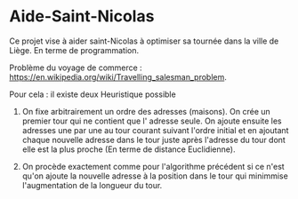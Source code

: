 # Aide-Saint-Nicolas
Ce projet vise à aider saint-Nicolas à optimiser sa tournée dans la ville de Liège. En terme de programmation.

Problème du voyage de commerce : https://en.wikipedia.org/wiki/Travelling_salesman_problem.

  Pour cela : il existe deux Heuristique possible

  1. On fixe arbitrairement un ordre des adresses (maisons). On crée un premier tour qui ne contient que l' adresse seule. On ajoute ensuite les adresses une par une au tour courant suivant l'ordre initial et en ajoutant chaque nouvelle adresse dans le tour juste après l'adresse du tour dont elle est la plus proche (En terme de distance Euclidienne).

  2. On procède exactement comme pour l'algorithme précédent si ce n'est qu'on ajoute la nouvelle adresse à la position dans le tour qui minimmise l'augmentation de la longueur du tour.



